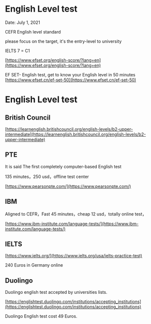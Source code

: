 # English Level test

Date: July 1, 2021

CEFR English level standard

please focus on the target, it's the entry-level to university

 IELTS 7  = C1

[https://www.efset.org/english-score/?lang=en](https://www.efset.org/english-score/?lang=en)

EF SET- English test, get to know your English level in 50 minutes [https://www.efset.cn/ef-set-50](https://www.efset.cn/ef-set-50)

# English Level test

## British Council

[https://learnenglish.britishcouncil.org/english-levels/b2-upper-intermediate](https://learnenglish.britishcouncil.org/english-levels/b2-upper-intermediate)

## PTE

It is said The first completely computer-based English test

135 minutes，250 usd，offline test center

[https://www.pearsonpte.com/](https://www.pearsonpte.com/)

## IBM

Aligned to CEFR，Fast 45 minutes，cheap 12 usd，totally online test，

[https://www.ibm-institute.com/language-tests/](https://www.ibm-institute.com/language-tests/)

## IELTS

[https://www.ielts.org/](https://www.ielts.org/usa/ielts-practice-test)

240 Euros in Germany online

## Duolingo

Duolingo english test accepted by universities lists.

[https://englishtest.duolingo.com/institutions/accepting_institutions](https://englishtest.duolingo.com/institutions/accepting_institutions)

Duolingo English test cost 49 Euros.